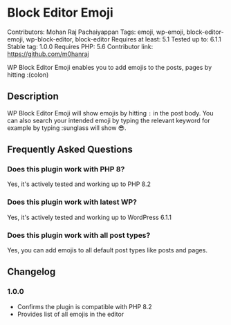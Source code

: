 # Block Editor Emoji

Contributors: Mohan Raj Pachaiyappan
Tags: emoji, wp-emoji, block-editor-emoji, wp-block-editor, block-editor
Requires at least: 5.1
Tested up to: 6.1.1
Stable tag: 1.0.0
Requires PHP: 5.6
Contributor link: https://github.com/m0hanraj

WP Block Editor Emoji enables you to add emojis to the posts, pages by hitting :(colon)

## Description

WP Block Editor Emoji will show emojis by hitting `:` in the post body. You can also search your intended emoji by typing the relevant keyword for example by typing :sunglass will show 😎.



## Frequently Asked Questions

### Does this plugin work with PHP 8?

Yes, it's actively tested and working up to PHP 8.2

### Does this plugin work with latest WP?

Yes, it's actively tested and working up to WordPress 6.1.1

### Does this plugin work with all post types?

Yes, you can add emojis to all default post types like posts and pages.


## Changelog ##

### 1.0.0 ###

* Confirms the plugin is compatible with PHP 8.2
* Provides list of all emojis in the editor 



